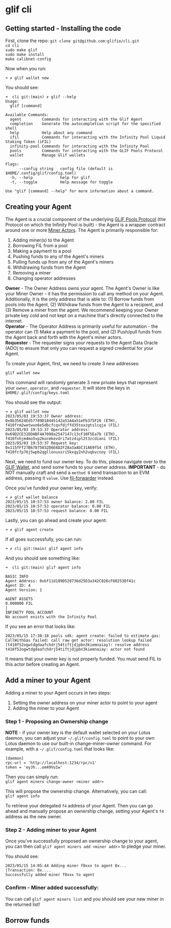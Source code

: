 # glif cli

## Getting started - Installing the code
First, clone the repo:
`git clone git@github.com:glifio/cli.git`<br />
`cd cli`<br />
`sudo make glif`<br />
`sudo make install`<br />
`make calibnet-config`<br />

Now when you run:
```
➜ ✗ glif wallet new
```

You should see:

```
➜  cli git:(main) ✗ glif --help
Usage:
  glif [command]

Available Commands:
  agent         Commands for interacting with the Glif Agent
  completion    Generate the autocompletion script for the specified shell
  help          Help about any command
  ifil          Commands for interacting with the Infinity Pool Liquid Staking Token (iFIL)
  infinity-pool Commands for interacting with the Infinity Pool
  pools         Commands for interacting with the GLIF Pools Protocol
  wallet        Manage Glif wallets

Flags:
      --config string   config file (default is $HOME/.config/glif/config.toml)
  -h, --help            help for glif
  -t, --toggle          Help message for toggle

Use "glif [command] --help" for more information about a command.
```

## Creating your Agent

The Agent is a crucial component of the underlying [GLIF Pools Protocol](https://glif.io/docs) (the Protocol on which the Infinity Pool is built) - the Agent is a wrapper contract around one or more [Miner Actors](https://github.com/filecoin-project/specs-actors/blob/master/actors/builtin/miner/miner_actor.go). The Agent is primarily responsible for:

1. Adding miner(s) to the Agent
2. Borrowing FIL from a pool
3. Making a payment to a pool
4. Pushing funds to any of the Agent's miners
5. Pulling funds up from any of the Agent's miners
6. Withdrawing funds from the Agent
7. Removing a miner
8. Changing operator addresses

**Owner** - The Owner Address owns your agent. The Agent's Owner is like your Miner Owner - it has the permission to call any method on your Agent. Additionally, it is the only address that is able to: (1) Borrow funds from pools into the Agent, (2) Withdraw funds from the Agent to a recipient, and (3) Remove a miner from the agent. We recommend keeping your Owner private key cold and not kept on a machine that's directly connected to the internet.<br />
**Operator** - The Operator Address is primarily useful for automation - the operator can (1) Make a payment to the pool, and (2) Push/pull funds from the Agent back and forth with the Agent's miner actors.<br />
**Requester** - The requester signs your requests to the Agent Data Oracle (ADO) to ensure that only _you_ can request a signed credential for your Agent. 

To create your Agent, first, we need to create 3 new addresses:

`glif wallet new`<br />

This command will randomly generate 3 new private keys that represent your `owner`, `operator`, and `requester`. It will store the keys in `$HOME/.glif/config/keys.toml`

You should see the output:

```
➜ ✗ glif wallet new
2023/05/03 19:53:37 Owner address: 0x8b35624Ed57789D18445142a51A4a51eFb375F26 (ETH), f410frm2wetwvo6e5dbcfcqvfdjffd35toxzgtslcqja (FIL)
2023/05/03 19:53:37 Operator address: 0x69D2CE31DDABF4A7098a2547147c13cF10F5Ea7b (ETH), f410fnhjm4mo5vp2kocmkevdri7atz4ipl2t3zcdiani (FIL)
2023/05/03 19:53:37 Request key: 0x115fFf27B67875032D6E6D2F28a3aAbC31A69f54 (ETH), f410fcfp76j5wpb2qgllonuxsri5kxqy2nh2uqbvcnoy (FIL)
```

Next, we need to fund our owner key. To do this, please navigate over to the [GLIF Wallet](https://glif.io/wallet), and send some funds to your owner address. **IMPORTANT** - do NOT manually craft and send a `method 0` send transaction to an EVM address, passing it `value`. Use [fil-forwarder](https://docs.filecoin.io/smart-contracts/filecoin-evm-runtime/filforwader/) instead.

Once you've funded your owner key, verify:

```
➜ ✗ glif wallet balance
2023/05/15 10:57:53 owner balance: 2.00 FIL
2023/05/15 10:57:53 operator balance: 0.00 FIL
2023/05/15 10:57:53 request balance: 0.00 FIL
```

Lastly, you can go ahead and create your agent:

```
➜ ✗ glif agent create
```

If all goes successfully, you can run:

```
➜ ✗ cli git:(main) glif agent info
```

And you should see something like:

```
➜  cli git:(main) glif agent info

BASIC INFO
Agent Address: 0xbf11d189D528736d25D3a342C826cF60253Df41c
Agent ID: 4
Agent Version: 1

AGENT ASSETS
0.000000 FIL
|
INFINITY POOL ACCOUNT
No account exists with the Infinity Pool
```

If you see an error that looks like:

```
2023/05/15 17:38:18 pools sdk: agent create: failed to estimate gas: CallWithGas failed: call raw get actor: resolution lookup failed (t410f52ogwtdgdaafchdrj54tiftjdjpbn3kiemnaiay): resolve address t410f52ogwtdgdaafchdrj54tiftjdjpbn3kiemnaiay: actor not found
```

It means that your owner key is not properly funded. You must send FIL to this actor before creating an Agent.

## Add a miner to your Agent

Adding a miner to your Agent occurs in two steps:

1. Setting the owner address on your miner actor to point to your agent
2. Adding the miner to your Agent

### Step 1 - Proposing an Ownership change

**NOTE** - if your owner key is the default wallet selected on your Lotus daemon, you can adjust your `~/.glif/config.toml` to point to your own Lotus daemon to use our built-in change-miner-owner command. For example, with a `~/.glif/config.toml` that looks like:

```
[daemon]
rpc-url = 'http://localhost:1234/rpc/v1'
token = 'eyJh...om49Vu1w'
```

Then you can simply run:<br />
`glif agent miners change-owner <miner addr>`<br />

This will propose the ownership change. Alternatively, you can call:<br />
`glif agent info`<br />

To retrieve your delegated `f4` address of your Agent. Then you can go ahead and manually propose an ownership change, setting your Agent's `f4` address as the new owner.

### Step 2 - Adding miner to your Agent

Once you've successfully proposed an ownership change to your agent, you can then call `glif agent miners add <miner addr>` to pledge your miner.

You should see:

```
2023/05/15 14:05:44 Adding miner f0xxx to agent 0x...
|Transaction: 0x....
Successfully added miner f0xxx to agent
```

### Confirm - Miner added successfully:

You can call `glif agent miners list` and you should see your new miner in the returned list!

## Borrow funds

